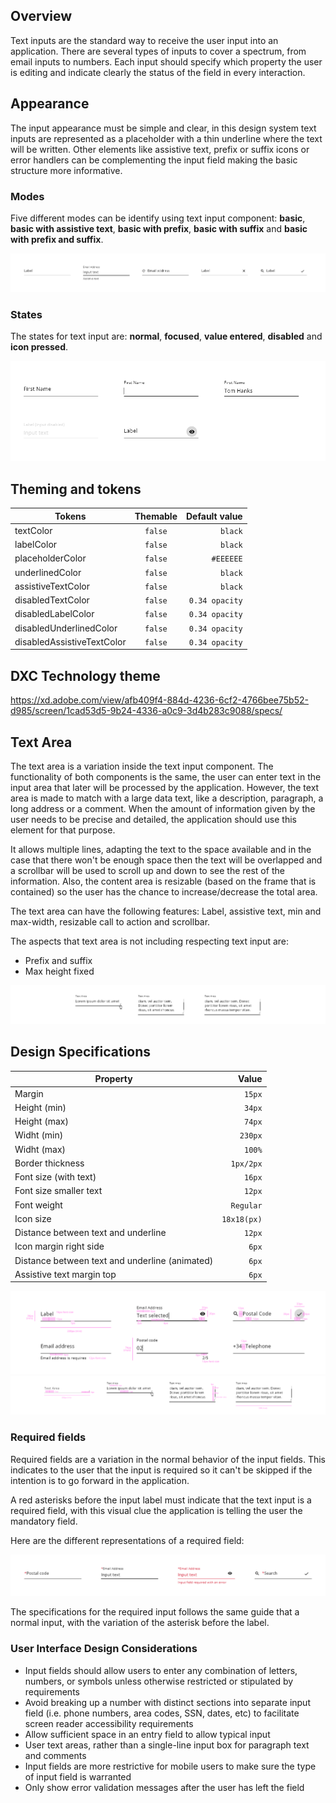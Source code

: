 ## Overview

Text inputs are the standard way to receive the user input into an application. There are several types of inputs to cover a spectrum, from email inputs to numbers. 
Each input should specify which property the user is editing and indicate clearly the status of the field in every interaction.

## Appearance

The input appearance must be simple and clear, in this design system text inputs are represented as a placeholder with a thin underline where the text will be written. 
Other elements like assistive text, prefix or suffix icons or error handlers can be complementing the input field making the basic structure more informative.

### Modes

Five different modes can be identify using text input component: __basic__, __basic with assistive text__, __basic with prefix__, __basic with suffix__ and __basic with prefix and suffix__.

![Input modes example](images/input_modes.png)

### States

The states for text input are: __normal__, __focused__, __value entered__, __disabled__ and __icon pressed__.

![Input states example](images/input_states.png)

## Theming and tokens

| Tokens        | Themable      | Default value |
| ------------- |:-------------:| -------------:|
| textColor     | `false` | `black` |
| labelColor    | `false`     | `black`  |
| placeholderColor | `false`     | `#EEEEEE`  |
| underlinedColor | `false`     | `black`  |
| assistiveTextColor | `false`     | `black`  |
| disabledTextColor | `false`     | `0.34 opacity`  |
| disabledLabelColor | `false`     | `0.34 opacity`  |
| disabledUnderlinedColor | `false`     | `0.34 opacity`  |
| disabledAssistiveTextColor | `false`     | `0.34 opacity`  |

## DXC Technology theme

https://xd.adobe.com/view/afb409f4-884d-4236-6cf2-4766bee75b52-d985/screen/1cad53d5-9b24-4336-a0c9-3d4b283c9088/specs/

## Text Area

The text area is a variation inside the text input component. The functionality of both components is the same, the user can enter text in the input area that later will be processed by the application. However, the text area is made to match with a large data text, like a description, paragraph, a long address or a comment. 
When the amount of information given by the user needs to be precise and detailed, the application should use this element for that purpose.

It allows multiple lines, adapting the text to the space available and in the case that there won't be enough space then the text will be overlapped and a scrollbar will be used to scroll up and down to see the rest of the information. Also, the content area is resizable (based on the frame that is contained) so the user has the chance to increase/decrease the total area.

The text area can have the following features: Label, assistive text, min and max-width, resizable call to action and scrollbar.

The aspects that text area is not including respecting text input are:
- Prefix and suffix
- Max height fixed

![Textarea example](images/input_textarea.png)

## Design Specifications

| Property           | Value|
|--------------------|------:|
| Margin             | `15px`|
| Height (min)       | `34px`|
| Height (max)       | `74px`|
| Widht (min)        | `230px` |
| Widht (max)        | `100%` |
| Border thickness   | `1px/2px` |
| Font size (with text) | `16px` |
| Font size smaller text | `12px` |
| Font weight        | `Regular` |
| Icon size       | `18x18(px)` |
| Distance between text and underline | `12px` |
| Icon margin right side | `6px` |
| Distance between text and underline (animated) | `6px` |
| Assistive text margin top | `6px` |

![Specifications for input component](images/input_specs.png)
![Specifications for textarea component](images/textarea_specs.png)

### Required fields

Required fields are a variation in the normal behavior of the input fields. This indicates to the user that the input is required so it can't be skipped if the intention is to go forward in the application.

A red asterisks before the input label must indicate that the text input is a required field, with this visual clue the application is telling the user the mandatory field.

Here are the different representations of a required field:

![Type required in input texts](images/input_required.png)

The specifications for the required input follows the same guide that a normal input, with the variation of the asterisk before the label.


### User Interface Design Considerations

- Input fields should allow users to enter any combination of letters, numbers, or symbols unless otherwise restricted or stipulated by requirements
- Avoid breaking up a number with distinct sections into separate input field (i.e. phone numbers, area codes, SSN, dates, etc) to facilitate screen reader accessibility requirements
- Allow sufficient space in an entry field to allow typical input
- User text areas, rather than a single-line input box for paragraph text and comments
- Input fields are more restrictive for mobile users to make sure the type of input field is warranted
- Only show error validation messages after the user has left the field